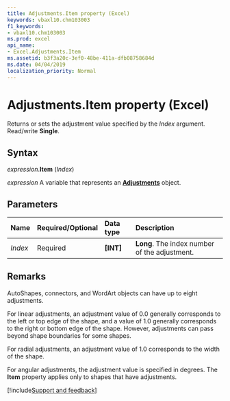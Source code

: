 ```yaml
---
title: Adjustments.Item property (Excel)
keywords: vbaxl10.chm103003
f1_keywords:
- vbaxl10.chm103003
ms.prod: excel
api_name:
- Excel.Adjustments.Item
ms.assetid: b3f3a20c-3ef0-48be-411a-dfb08758684d
ms.date: 04/04/2019
localization_priority: Normal
---
```



# Adjustments.Item property (Excel)

Returns or sets the adjustment value specified by the _Index_ argument. Read/write **Single**.


## Syntax

_expression_.**Item** (_Index_)

_expression_ A variable that represents an **[Adjustments](Excel.Adjustments.md)** object.


## Parameters

|Name|Required/Optional|Data type|Description|
|:-----|:-----|:-----|:-----|
| _Index_|Required| **[INT]**| **Long**. The index number of the adjustment.|

## Remarks

AutoShapes, connectors, and WordArt objects can have up to eight adjustments.

For linear adjustments, an adjustment value of 0.0 generally corresponds to the left or top edge of the shape, and a value of 1.0 generally corresponds to the right or bottom edge of the shape. However, adjustments can pass beyond shape boundaries for some shapes. 

For radial adjustments, an adjustment value of 1.0 corresponds to the width of the shape. 

For angular adjustments, the adjustment value is specified in degrees. The **Item** property applies only to shapes that have adjustments.




[!include[Support and feedback](~/includes/feedback-boilerplate.md)]